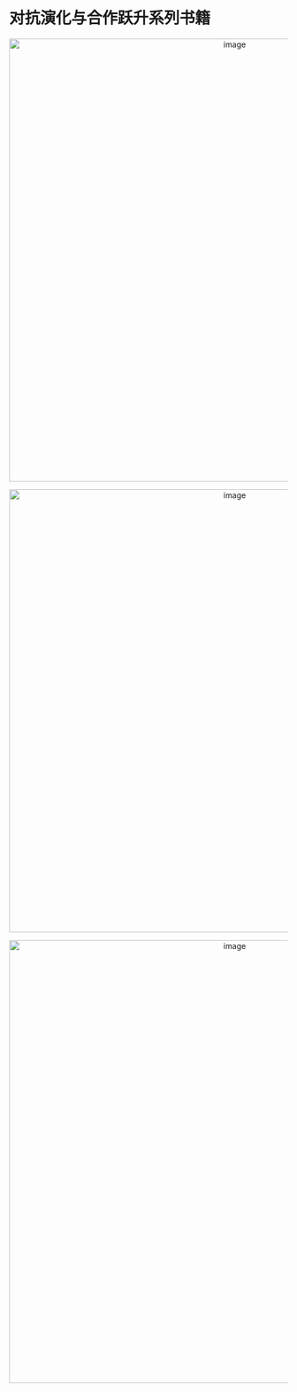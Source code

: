 # 对抗演化与合作跃升系列书籍

<p align="center"><img width="800" alt="image" src="https://github.com/user-attachments/assets/970d3db5-57b4-4c59-97fc-ebc75eb92f48" /></p>

<p align="center"><img width="800" alt="image" src="https://github.com/user-attachments/assets/7d5f02da-b6f9-4e10-adb1-39b599b2db4b" /></p>

<p align="center"><img width="800" alt="image" src="https://github.com/user-attachments/assets/3ebe0673-192c-42eb-ab43-ba562258eb92" /></p>
